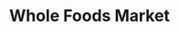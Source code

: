 ---
title: "Whole Foods Market"
url: /boston/whole-foods-market-harrison-avenue/
shop: Supermarkt
---